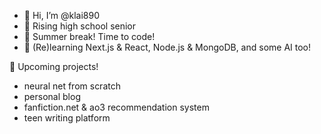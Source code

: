 - 👋 Hi, I’m @klai890
- 🏫 Rising high school senior
- 🌊 Summer break! Time to code!
- 🌈 (Re)learning Next.js & React, Node.js & MongoDB, and some AI too!

🍯 Upcoming projects!
  - neural net from scratch
  - personal blog
  - fanfiction.net & ao3 recommendation system
  - teen writing platform

<!---
klai890/klai890 is a ✨ special ✨ repository because its `README.md` (this file) appears on your GitHub profile.
You can click the Preview link to take a look at your changes.
--->

